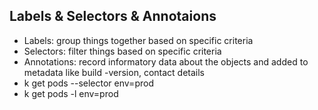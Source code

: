 ## Labels & Selectors & Annotaions
- Labels: group things together based on specific criteria
- Selectors: filter things based on specific criteria
- Annotations: record informatory data about the objects and added to metadata like build -version, contact details
- k get pods --selector env=prod
- k get pods -l env=prod